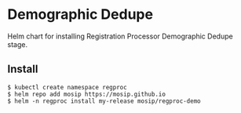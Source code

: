 # Demographic Dedupe

Helm chart for installing Registration Processor Demographic Dedupe stage.

## Install
```console
$ kubectl create namespace regproc
$ helm repo add mosip https://mosip.github.io
$ helm -n regproc install my-release mosip/regproc-demo
```

